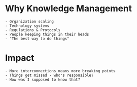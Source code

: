 # Why Knowledge Management
	- Organization scaling
	- Technology systems
	- Regulations & Protocols
	- People keeping things in their heads
	- "The best way to do things"
# Impact
	- More interconnections means more breaking points
	- Things get missed - who's responsible?
	- How was I supposed to know that?